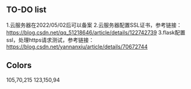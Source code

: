 ## TO-DO list
1.云服务器在2022/05/02后可以备案
2.云服务器配置SSL证书，参考链接：https://blog.csdn.net/qq_51218646/article/details/122742739
3.flask配置ssl，处理https请求测试，参考链接：https://blog.csdn.net/yannanxiu/article/details/70672744
## Colors
105,70,215
123,150,94



